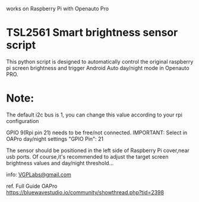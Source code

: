 works on Raspberry Pi with Openauto Pro
# TSL2561 Smart brightness sensor script

This python script is designed to automatically control the original raspberry pi screen brightness and trigger Android Auto day/night mode in Openauto PRO.


# Note: 
The default i2c bus is 1, you can change this value according to your rpi configuration 

GPIO 9(Rpi pin 21) needs to be free/not connected.
IMPORTANT: Select in OAPro day/night settings "GPIO Pin": 21

The sensor should be positioned in the left side of Raspberry Pi cover,near usb ports. 
Of course,it's recommended to adjust the target screen brightness values and day/night threshold...


info: VGPLabs@gmail.com

ref. Full Guide OAPro https://bluewavestudio.io/community/showthread.php?tid=2398
